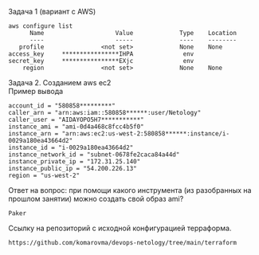 <p class="has-line-data" data-line-start="0" data-line-end="1">Задача 1 (вариант с AWS)</p>
<pre><code>aws configure list
      Name                    Value             Type    Location
      ----                    -----             ----    --------
   profile                &lt;not set&gt;             None    None
access_key     ****************IHPA              env
secret_key     ****************EXjc              env
    region                &lt;not set&gt;             None    None
</code></pre>
<p class="has-line-data" data-line-start="10" data-line-end="12">Задача 2. Созданием aws ec2<br>
Пример вывода</p>
<pre><code>account_id = &quot;580858*********&quot;
caller_arn = &quot;arn:aws:iam::580858******:user/Netology&quot;
caller_user = &quot;AIDAYOPO5H7***********&quot;
instance_ami = &quot;ami-0d4a468c8fcc4b5f0&quot;
instance_arn = &quot;arn:aws:ec2:us-west-2:580858******:instance/i-0029a180ea43664d2&quot;
instance_id = &quot;i-0029a180ea43664d2&quot;
instance_network_id = &quot;subnet-0678fe2caca84a44d&quot;
instance_private_ip = &quot;172.31.25.140&quot;
instance_public_ip = &quot;54.200.226.13&quot;
region = &quot;us-west-2&quot;
</code></pre>
<p class="has-line-data" data-line-start="24" data-line-end="25">Ответ на вопрос: при помощи какого инструмента (из разобранных на прошлом занятии) можно создать свой образ ami?</p>
<pre><code>Paker
</code></pre>
<p class="has-line-data" data-line-start="28" data-line-end="29">Ссылку на репозиторий с исходной конфигурацией терраформа.</p>
<pre><code>https://github.com/komarovma/devops-netology/tree/main/terraform
</code></pre>
